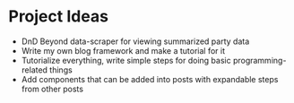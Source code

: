 # Project Ideas

- DnD Beyond data-scraper for viewing summarized party data
- Write my own blog framework and make a tutorial for it
- Tutorialize everything, write simple steps for doing basic programming-related things
- Add components that can be added into posts with expandable steps from other posts

